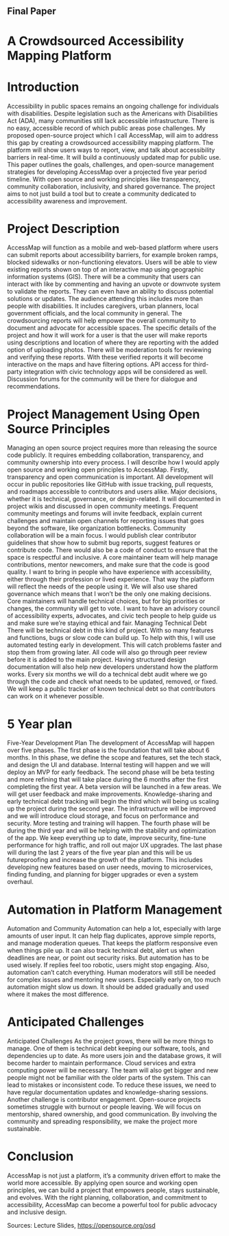 ## Final Paper 
# A Crowdsourced Accessibility Mapping Platform
# Introduction 
Accessibility in public spaces remains an ongoing challenge for individuals with disabilities. Despite legislation such as the Americans with Disabilities Act (ADA), many communities still lack accessible infrastructure. There is no easy, accessible record of which public areas pose challenges. My proposed open-source project which I call AccessMap, will aim to address this gap by creating a crowdsourced accessibility mapping platform. The platform will show users ways to report, view, and talk about accessibility barriers in real-time. It will build a continuously updated map for public use.  This paper outlines the goals, challenges, and open-source management strategies for developing AccessMap over a projected five year period timeline. With open source and working principles like transparency, community collaboration, inclusivity, and shared governance. The project aims to not just build a tool but to create a community dedicated to accessibility awareness and improvement. 
# Project Description
AccessMap will function as a mobile and web-based platform where users can submit reports about accessibility barriers, for example broken ramps, blocked sidewalks or non-functioning elevators. Users will be able to view existing reports shown on top of an interactive map using geographic information systems (GIS). There will be a community that users can interact with like by commenting and having an upvote or downvote system to validate the reports. They can even have an ability to discuss potential solutions or updates. The audience attending this includes more than people with disabilities. It includes caregivers, urban planners, local government officials, and the local community in general. The crowdsourcing reports will help empower the overall community to document and advocate for accessible spaces. 
The specific details of the project and how it will work for a user is that the user will make reports using descriptions and location of where they are reporting with the added option of uploading photos. There will be moderation tools for reviewing and verifying these reports. With these verified reports it will become interactive on the maps and have filtering options. API access for third-party integration with civic technology apps will be considered as well. Discussion forums for the community will be there for dialogue and recommendations. 
# Project Management Using Open Source Principles 
Managing an open source project requires more than releasing the source code publicly. It requires embedding collaboration, transparency, and community ownership into every process. I will describe how I would apply open source and working open principles to AccessMap. Firstly, transparency and  open communication is important. All development will occur in public repositories like GitHub with issue tracking, pull requests, and roadmaps accessible to contributors and users alike. Major decisions, whether it is technical, governance, or design-related. It will documented in project wikis and discussed in open community meetings. Frequent community meetings and forums will invite feedback, explain current challenges and maintain open channels for reporting issues that goes beyond the software, like organization bottlenecks. 
               Community collaboration will be a main focus. I would publish clear contributor guidelines that show how to submit bug reports, suggest features or contribute code. There would also be a code of conduct to ensure that the space is respectful and inclusive. A core maintainer team will help manage contributions, mentor newcomers, and make sure that the code is good quality. I want to bring in people who have experience with accessibility, either through their profession or lived experience. That way the platform will reflect the needs of the people using it. We will also use shared governance which means that I won’t be the only one making decisions. Core maintainers will handle technical choices, but for big priorities or changes, the community will get to vote. I want to have an advisory council of accessibility experts, advocates, and civic tech people to help guide us and make sure we’re staying ethical and fair.
Managing Technical Debt There will be technical debt in this kind of project. With so many features and functions, bugs or slow code can build up. To help with this, I will use automated testing early in development. This will catch problems faster and stop them from growing later. All code will also go through peer review before it is added to the main project. Having structured design documentation will also help new developers understand how the platform works. Every six months we will do a technical debt audit where we go through the code and check what needs to be updated, removed, or fixed. We will keep a public tracker of known technical debt so that contributors can work on it whenever possible.
# 5 Year plan 
Five-Year Development Plan The development of AccessMap will happen over five phases. The first phase is the foundation that will take about 6 months. In this phase, we define the scope and features, set the tech stack, and design the UI and database. Internal testing will happen and we will deploy an MVP for early feedback.  The second phase will  be beta testing and more refining that will take place during the 6 months after the first completing the first year.  A beta version will be launched in a few areas. We will get user feedback and make improvements. Knowledge-sharing and early technical debt tracking will begin the third which will being us scaling up the project during the second year. The infrastructure will be improved and we will introduce cloud storage, and focus on performance and security. More testing and training will happen. The fourth phase will be during the third year and will be helping with the stability and optimization of the app. We keep everything up to date, improve security, fine-tune performance for high traffic, and roll out major UX upgrades. The last phase will during the last 2 years of the five year plan and this will be us futureproofing and increase the growth of the platform. This includes developing new features based on user needs, moving to microservices, finding funding, and planning for bigger upgrades or even a system overhaul.
# Automation in Platform Management
Automation and Community Automation can help a lot, especially with large amounts of user input. It can help flag duplicates, approve simple reports, and manage moderation queues. That keeps the platform responsive even when things pile up. It can also track technical debt, alert us when deadlines are near, or point out security risks. But automation has to be used wisely. If replies feel too robotic, users might stop engaging. Also, automation can’t catch everything. Human moderators will still be needed for complex issues and mentoring new users. Especially early on, too much automation might slow us down. It should be added gradually and used where it makes the most difference.
# Anticipated Challenges
Anticipated Challenges As the project grows, there will be more things to manage. One of them is technical debt keeping our software, tools, and dependencies up to date. As more users join and the database grows, it will become harder to maintain performance. Cloud services and extra computing power will be necessary. The team will also get bigger and new people might not be familiar with the older parts of the system. This can lead to mistakes or inconsistent code. To reduce these issues, we need to have regular documentation updates and knowledge-sharing sessions.
Another challenge is contributor engagement. Open-source projects sometimes struggle with burnout or people leaving. We will focus on mentorship, shared ownership, and good communication. By involving the community and spreading responsibility, we make the project more sustainable.
# Conclusion
AccessMap is not just a platform, it’s a community  driven effort to make the world more accessible. By applying open source and working open principles, we can build a project that empowers people, stays sustainable, and evolves. With the right planning, collaboration, and commitment to accessibility, AccessMap can become a powerful tool for public advocacy and inclusive design.

Sources: 
Lecture Slides,
https://opensource.org/osd 


	

